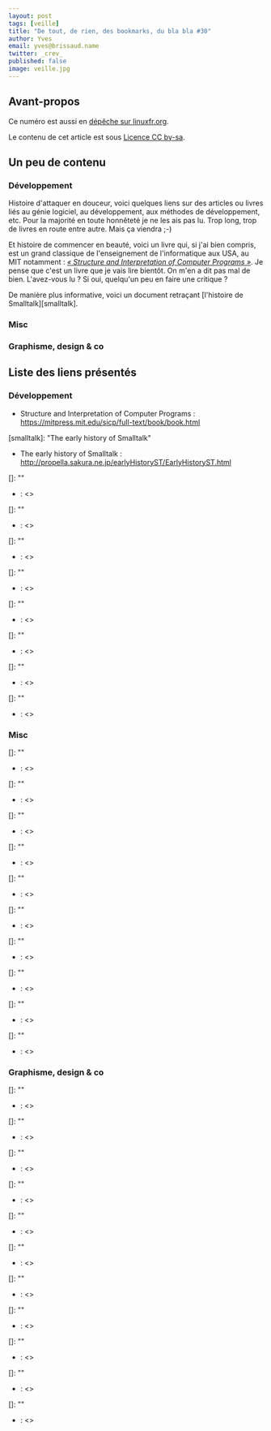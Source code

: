 ```yaml
---
layout: post
tags: [veille]
title: "De tout, de rien, des bookmarks, du bla bla #30"
author: Yves
email: yves@brissaud.name
twitter: _crev_
published: false
image: veille.jpg
---
```


## Avant-propos

Ce numéro est aussi en [dépêche sur linuxfr.org]().

Le contenu de cet article est sous [Licence CC by-sa](http://creativecommons.org/licenses/by-sa/3.0/deed.fr).

## Un peu de contenu

### Développement

Histoire d'attaquer en douceur, voici quelques liens sur des articles ou livres liés au génie logiciel, au développement, aux méthodes de développement, etc. Pour la majorité en toute honnêteté je ne les ais pas lu. Trop long, trop de livres en route entre autre. Mais ça viendra ;-)

Et histoire de commencer en beauté, voici un livre qui, si j'ai bien compris, est un grand classique de l'enseignement de l'informatique aux USA, au MIT notamment : [_« Structure and Interpretation of Computer Programs »_][mitbook]. Je pense que c'est un livre que je vais lire bientôt. On m'en a dit pas mal de bien. L'avez-vous lu ? Si oui, quelqu'un peu en faire une critique ?

De manière plus informative, voici un document retraçant [l'histoire de Smalltalk][smalltalk].

### Misc

### Graphisme, design & co


## Liste des liens présentés

### Développement

[mitbook]: https://mitpress.mit.edu/sicp/full-text/book/book.html ""
* Structure and Interpretation of Computer Programs : <https://mitpress.mit.edu/sicp/full-text/book/book.html>

[smalltalk]:  "The early history of Smalltalk"
* The early history of Smalltalk : <http://propella.sakura.ne.jp/earlyHistoryST/EarlyHistoryST.html>

[]:  ""
*  : <>

[]:  ""
*  : <>

[]:  ""
*  : <>

[]:  ""
*  : <>

[]:  ""
*  : <>

[]:  ""
*  : <>

[]:  ""
*  : <>

[]:  ""
*  : <>


### Misc

[]:  ""
*  : <>

[]:  ""
*  : <>

[]:  ""
*  : <>

[]:  ""
*  : <>

[]:  ""
*  : <>

[]:  ""
*  : <>

[]:  ""
*  : <>

[]:  ""
*  : <>

[]:  ""
*  : <>

[]:  ""
*  : <>


### Graphisme, design & co

[]:  ""
*  : <>

[]:  ""
*  : <>

[]:  ""
*  : <>

[]:  ""
*  : <>

[]:  ""
*  : <>

[]:  ""
*  : <>

[]:  ""
*  : <>

[]:  ""
*  : <>

[]:  ""
*  : <>

[]:  ""
*  : <>


[]:  ""
*  : <>

